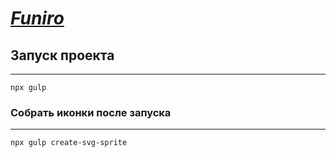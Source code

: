***[Funiro]()***
========================================

## Запуск проекта
-----------------------------------
```
npx gulp
```

### Собрать иконки после запуска
-----------------------------------
```
npx gulp create-svg-sprite
```
